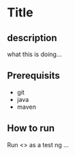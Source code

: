 # Title

## description

what this is doing...


## Prerequisits

- git
- java
- maven

## How to run

Run <> as a test ng ...


